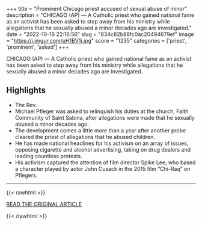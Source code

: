 +++
title = "Prominent Chicago priest accused of sexual abuse of minor"
description = "CHICAGO (AP) — A Catholic priest who gained national fame as an activist has been asked to step away from his ministry while allegations that he sexually abused a minor decades ago are investigated."
date = "2022-10-16 22:16:56"
slug = "634c82b88fc0ac20494679ef"
image = "https://i.imgur.com/uH1BV1i.jpg"
score = "1235"
categories = ['priest', 'prominent', 'asked']
+++

CHICAGO (AP) — A Catholic priest who gained national fame as an activist has been asked to step away from his ministry while allegations that he sexually abused a minor decades ago are investigated.

## Highlights

- The Rev.
- Michael Pfleger was asked to relinquish his duties at the church, Faith Community of Saint Sabina, after allegations were made that he sexually abused a minor decades ago.
- The development comes a little more than a year after another probe cleared the priest of allegations that he abused children.
- He has made national headlines for his activism on an array of issues, opposing cigarette and alcohol advertising, taking on drug dealers and leading countless protests.
- His activism captured the attention of film director Spike Lee, who based a character played by actor John Cusack in the 2015 film “Chi-Raq” on Pflegers.

---

{{< rawhtml >}}
  <p class="article-category">
    <a target="_blank" href="https://apnews.com/article/religion-chicago-sexual-abuse-by-clergy-illinois-aa7202ba9508398506c4b540840b5171">READ THE ORIGINAL ARTICLE</a>
  </p>
{{< /rawhtml >}}
